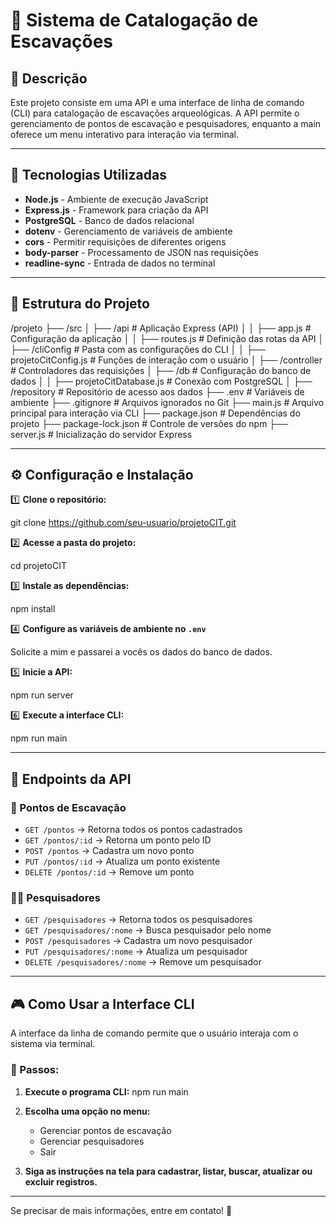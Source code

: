# 📌 Sistema de Catalogação de Escavações

## 📖 Descrição

Este projeto consiste em uma API e uma interface de linha de comando (CLI) para catalogação de escavações arqueológicas.
A API permite o gerenciamento de pontos de escavação e pesquisadores, enquanto a main oferece um menu interativo para interação via terminal.

---

## 🚀 Tecnologias Utilizadas

- **Node.js** - Ambiente de execução JavaScript
- **Express.js** - Framework para criação da API
- **PostgreSQL** - Banco de dados relacional
- **dotenv** - Gerenciamento de variáveis de ambiente
- **cors** - Permitir requisições de diferentes origens
- **body-parser** - Processamento de JSON nas requisições
- **readline-sync** - Entrada de dados no terminal

---

## 📂 Estrutura do Projeto


/projeto
  ├── /src
  │   ├── /api                       # Aplicação Express (API)
  │   │   ├── app.js                 # Configuração da aplicação
  │   │   ├── routes.js              # Definição das rotas da API
  │   ├── /cliConfig                 # Pasta com as configurações do CLI
  │   │   ├── projetoCitConfig.js    # Funções de interação com o usuário
  │   ├── /controller                # Controladores das requisições
  │   ├── /db                        # Configuração do banco de dados
  │   │   ├── projetoCitDatabase.js  # Conexão com PostgreSQL
  │   ├── /repository                # Repositório de acesso aos dados
  ├── .env                           # Variáveis de ambiente
  ├── .gitignore                     # Arquivos ignorados no Git
  ├── main.js                        # Arquivo principal para interação via CLI
  ├── package.json                   # Dependências do projeto
  ├── package-lock.json              # Controle de versões do npm
  ├── server.js                      # Inicialização do servidor Express


---

## ⚙️ Configuração e Instalação

1️⃣ **Clone o repositório:**

git clone https://github.com/seu-usuario/projetoCIT.git

2️⃣ **Acesse a pasta do projeto:**

cd projetoCIT

3️⃣ **Instale as dependências:**

npm install

4️⃣ **Configure as variáveis de ambiente no `.env`**

Solicite a mim e passarei a vocês os dados do banco de dados.

5️⃣ **Inicie a API:**

npm run server

6️⃣ **Execute a interface CLI:**

npm run main

---

## 📌 Endpoints da API

### 📍 Pontos de Escavação

- `GET /pontos` → Retorna todos os pontos cadastrados
- `GET /pontos/:id` → Retorna um ponto pelo ID
- `POST /pontos` → Cadastra um novo ponto
- `PUT /pontos/:id` → Atualiza um ponto existente
- `DELETE /pontos/:id` → Remove um ponto

### 👨‍🔬 Pesquisadores

- `GET /pesquisadores` → Retorna todos os pesquisadores
- `GET /pesquisadores/:nome` → Busca pesquisador pelo nome
- `POST /pesquisadores` → Cadastra um novo pesquisador
- `PUT /pesquisadores/:nome` → Atualiza um pesquisador
- `DELETE /pesquisadores/:nome` → Remove um pesquisador

---

## 🎮 Como Usar a Interface CLI

A interface da linha de comando permite que o usuário interaja com o sistema via terminal.

### 📌 Passos:

1. **Execute o programa CLI:**
   npm run main

2. **Escolha uma opção no menu:**
   - Gerenciar pontos de escavação
   - Gerenciar pesquisadores
   - Sair

3. **Siga as instruções na tela para cadastrar, listar, buscar, atualizar ou excluir registros.**

---

Se precisar de mais informações, entre em contato! 🚀